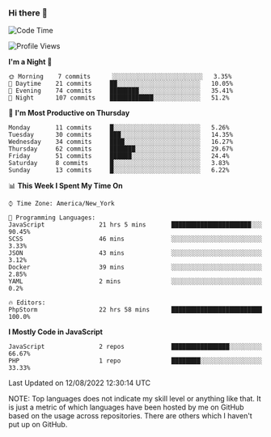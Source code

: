 ### Hi there 👋

<!--
**LynxJinxxy/LynxJinxxy** is a ✨ _special_ ✨ repository because its `README.md` (this file) appears on your GitHub profile.

Here are some ideas to get you started:

- 🔭 I’m currently working on ...
- 🌱 I’m currently learning ...
- 👯 I’m looking to collaborate on ...
- 🤔 I’m looking for help with ...
- 💬 Ask me about ...
- 📫 How to reach me: ...
- 😄 Pronouns: ...
- ⚡ Fun fact: ...
-->

<!--START_SECTION:waka-->
![Code Time](http://img.shields.io/badge/Code%20Time-0%20secs-blue)

![Profile Views](http://img.shields.io/badge/Profile%20Views-0-blue)

**I'm a Night 🦉** 

```text
🌞 Morning    7 commits      ░░░░░░░░░░░░░░░░░░░░░░░░░   3.35% 
🌆 Daytime    21 commits     ██░░░░░░░░░░░░░░░░░░░░░░░   10.05% 
🌃 Evening    74 commits     ████████░░░░░░░░░░░░░░░░░   35.41% 
🌙 Night      107 commits    ████████████░░░░░░░░░░░░░   51.2%

```
📅 **I'm Most Productive on Thursday** 

```text
Monday       11 commits     █░░░░░░░░░░░░░░░░░░░░░░░░   5.26% 
Tuesday      30 commits     ███░░░░░░░░░░░░░░░░░░░░░░   14.35% 
Wednesday    34 commits     ████░░░░░░░░░░░░░░░░░░░░░   16.27% 
Thursday     62 commits     ███████░░░░░░░░░░░░░░░░░░   29.67% 
Friday       51 commits     ██████░░░░░░░░░░░░░░░░░░░   24.4% 
Saturday     8 commits      █░░░░░░░░░░░░░░░░░░░░░░░░   3.83% 
Sunday       13 commits     █░░░░░░░░░░░░░░░░░░░░░░░░   6.22%

```


📊 **This Week I Spent My Time On** 

```text
⌚︎ Time Zone: America/New_York

💬 Programming Languages: 
JavaScript               21 hrs 5 mins       ██████████████████████░░░   90.45% 
SCSS                     46 mins             ░░░░░░░░░░░░░░░░░░░░░░░░░   3.33% 
JSON                     43 mins             ░░░░░░░░░░░░░░░░░░░░░░░░░   3.12% 
Docker                   39 mins             ░░░░░░░░░░░░░░░░░░░░░░░░░   2.85% 
YAML                     2 mins              ░░░░░░░░░░░░░░░░░░░░░░░░░   0.2%

🔥 Editors: 
PhpStorm                 22 hrs 58 mins      █████████████████████████   100.0%

```

**I Mostly Code in JavaScript** 

```text
JavaScript               2 repos             ████████████████░░░░░░░░░   66.67% 
PHP                      1 repo              ████████░░░░░░░░░░░░░░░░░   33.33%

```



 Last Updated on 12/08/2022 12:30:14 UTC
<!--END_SECTION:waka-->
NOTE: Top languages does not indicate my skill level or anything like that. It is just a metric of which languages have been hosted by me on GitHub based on the usage across repositories. There are others which I haven't put up on GitHub.
